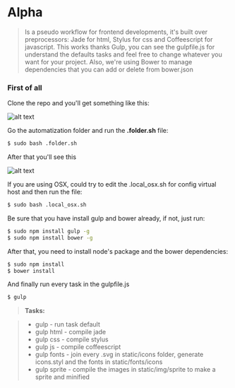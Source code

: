 # Alpha
> Is a pseudo workflow for frontend developments, it's built over preprocessors: Jade for html, Stylus for css and Coffeescript for javascript.
> This works thanks Gulp, you can see the gulpfile.js for understand the defaults tasks and feel free to change whatever you want for your project.
> Also, we're using Bower to manage dependencies that you can add or delete from bower.json


### First of all
Clone the repo and you'll get something like this:

![alt text](http://i60.tinypic.com/zl505i.png "Title")
 
Go the automatization folder and run the **.folder.sh** file:
```sh
$ sudo bash .folder.sh
```
After that you'll see this

![alt text](http://i59.tinypic.com/ih4jk1.png "Title")

If you are using OSX, could try to edit the .local_osx.sh for config virtual host and then run the file:  
```sh
$ sudo bash .local_osx.sh
```
Be sure that you have install gulp and bower already, if not, just run:
```sh
$ sudo npm install gulp -g
$ sudo npm install bower -g
```
After that, you need to install node's package and the bower dependencies:
```sh
$ sudo npm install
$ bower install
```
And finally run every task in the gulpfile.js
```sh
$ gulp
```
> **Tasks:**

> - gulp - run task default
> - gulp html - compile jade
> - gulp css - compile stylus
> - gulp js - compile coffeescript
> - gulp fonts - join every .svg in static/icons folder, generate icons.styl and the fonts in static/fonts/icons
> - gulp sprite - compile the images in static/img/sprite to make a sprite and minified